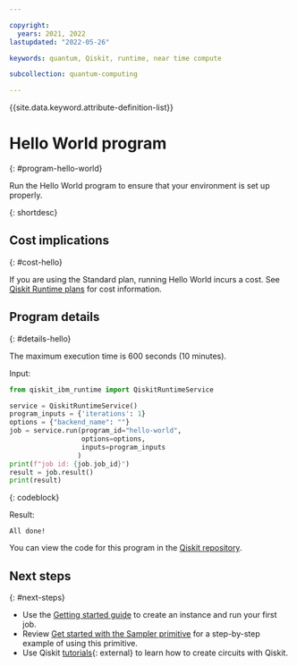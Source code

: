 ```yaml
---

copyright:
  years: 2021, 2022
lastupdated: "2022-05-26"

keywords: quantum, Qiskit, runtime, near time compute

subcollection: quantum-computing

---
```


{{site.data.keyword.attribute-definition-list}}


# Hello World program
{: #program-hello-world}

Run the Hello World program to ensure that your environment is set up properly.

{: shortdesc}

## Cost implications
{: #cost-hello}

If you are using the Standard plan, running Hello World incurs a cost. See [Qiskit Runtime plans](/docs/quantum-computing?topic=quantum-computing-cost) for cost information.

## Program details
{: #details-hello}

The maximum execution time is 600 seconds (10 minutes).

Input:

```Python
from qiskit_ibm_runtime import QiskitRuntimeService

service = QiskitRuntimeService()
program_inputs = {'iterations': 1}
options = {"backend_name": ""}
job = service.run(program_id="hello-world",
                  options=options,
                  inputs=program_inputs
                 )
print(f"job id: {job.job_id}")
result = job.result()
print(result)
```
{: codeblock}

Result:

```text
All done!
```

You can view the code for this program in the [Qiskit repository]([https://github.com/Qiskit/qiskit-ibm-runtime/tree/main/program_source/hello_world).

## Next steps
{: #next-steps}

- Use the [Getting started guide](/docs/quantum-computing?topic=quantum-computing-quickstart) to create an instance and run your first job.
- Review [Get started with the Sampler primitive](/docs/quantum-computing?topic=quantum-computing-example-estimator) for a step-by-step example of using this primitive.
- Use Qiskit [tutorials](https://qiskit.org/documentation/tutorials.html){: external} to learn how to create circuits with Qiskit.
